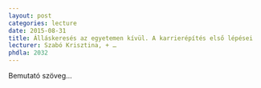 ```yaml
---
layout: post
categories: lecture
date: 2015-08-31
title: Álláskeresés az egyetemen kívül. A karrierépítés első lépései
lecturer: Szabó Krisztina, + …
phdla: 2032
---
```


Bemutató szöveg...
